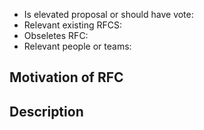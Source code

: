 - Is elevated proposal or should have vote: <!-- [Yes / No] -->
- Relevant existing RFCS: <!-- [Link to RFCs] -->
- Obseletes RFC: <!-- [Link to RFCs] -->
- Relevant people or teams: <!-- [Mentions] -->

## Motivation of RFC

<!-- [Why is this important] -->

## Description

<!-- [Any extra information that doesn't fit into the RFC it self] -->
